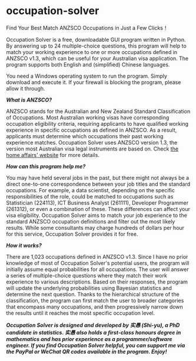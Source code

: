 # occupation-solver
Find Your Best Match ANZSCO Occupations in Just a Few Clicks！

Occupation Solver is a free, downloadable GUI program written in Python. By answering up to 24 multiple-choice questions, this program will help to match your working experience to one or more occupations defined in ANZSCO v1.3, which can be useful for your Australian visa application. The program supports both English and (simplified) Chinese languages.

You need a Windows operating system to run the program. Simply download and execute it. If your firewall is blocking the program, please allow it through.

***What is ANZSCO?***

ANZSCO stands for the Australian and New Zealand Standard Classification of Occupations. Most Australian working visas have corresponding occupation eligibility criteria, requiring applicants to have qualified working experience in specific occupations as defined in ANZSCO. As a result, applicants must determine which occupations their past working experience matches. Occupation Solver uses ANZSCO version 1.3, the version most Australian visa legal instruments are based on. Check [the home affairs' website](https://immi.homeaffairs.gov.au/visas/working-in-australia/skill-occupation-list) for more details.

***How can this program help me?***

You may have held several jobs in the past, but there might not always be a direct one-to-one correspondence between your job titles and the standard occupations. For example, a data scientist, depending on the specific responsibilities of the role, could be matched to occupations such as Statistician (224113), ICT Business Analyst (261111), Developer Programmer (261312), or even a combination of these. These differences can affect your visa eligibility. Occupation Solver aims to match your job experience to the standard ANZSCO occupation definitions and filter out the most likely results. While some consultants may charge hundreds of dollars per hour for this service, Occupation Solver provides it for free.

***How it works?***

There are 1,023 occupations defined in ANZSCO v1.3. Since I have no prior knowledge of most of Occupation Solver's potential users, the program will initially assume equal probabilities for all occupations. The user will answer a series of multiple-choice questions where they match their work experience to various descriptions. Based on their responses, the program will update the underlying probabilities using Bayesian statistics and determine the next question. Thanks to the hierarchical structure of the classification, the program can first match the user to broader categories that encompass many occupations, and then progressively narrow down the results until it reaches the most specific occupation level.

***Occupation Solver is designed and developed by 实愚 (Shi-yu), a PhD candidate in statistics. 实愚 also holds a first-class honours degree in mathematics and has prior experience as a programmer/software engineer. If you find Occupation Solver helpful, you can support me via the PayPal or WeChat QR codes available in the program. Enjoy!***
